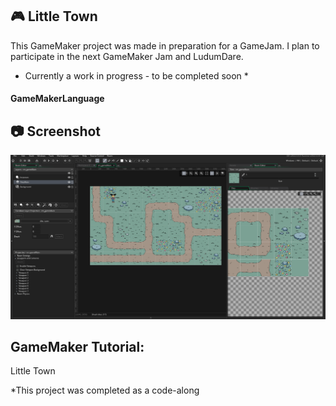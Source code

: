 ## :video_game: Little Town
This GameMaker project was made in preparation for a GameJam.
I plan to participate in the next GameMaker Jam and LudumDare.
* Currently a work in progress - to be completed soon *
#### GameMakerLanguage

## :camera: Screenshot
![Add Tiles](https://github.com/T-Pirozzini/Little-Town-Tutorial/blob/main/Assets/Screenshots/add-tiles.png?raw=true)

## GameMaker Tutorial: 
Little Town

*This project was completed as a code-along
